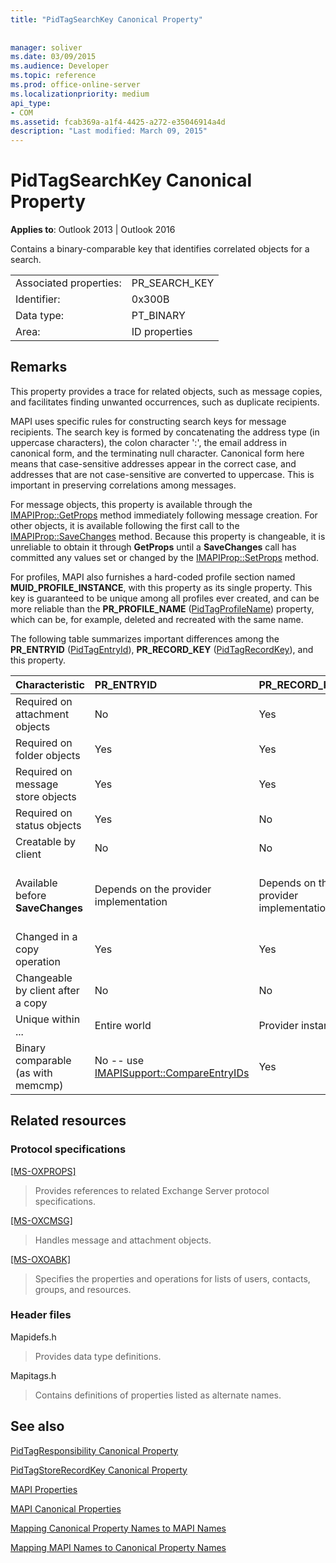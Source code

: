 ```yaml
---
title: "PidTagSearchKey Canonical Property"
 
 
manager: soliver
ms.date: 03/09/2015
ms.audience: Developer
ms.topic: reference
ms.prod: office-online-server
ms.localizationpriority: medium
api_type:
- COM
ms.assetid: fcab369a-a1f4-4425-a272-e35046914a4d
description: "Last modified: March 09, 2015"
---
```


# PidTagSearchKey Canonical Property

  
  
**Applies to**: Outlook 2013 | Outlook 2016 
  
Contains a binary-comparable key that identifies correlated objects for a search.
  
|||
|:-----|:-----|
|Associated properties:  <br/> |PR_SEARCH_KEY  <br/> |
|Identifier:  <br/> |0x300B  <br/> |
|Data type:  <br/> |PT_BINARY  <br/> |
|Area:  <br/> |ID properties  <br/> |
   
## Remarks

This property provides a trace for related objects, such as message copies, and facilitates finding unwanted occurrences, such as duplicate recipients.
  
MAPI uses specific rules for constructing search keys for message recipients. The search key is formed by concatenating the address type (in uppercase characters), the colon character ':', the email address in canonical form, and the terminating null character. Canonical form here means that case-sensitive addresses appear in the correct case, and addresses that are not case-sensitive are converted to uppercase. This is important in preserving correlations among messages.
  
For message objects, this property is available through the [IMAPIProp::GetProps](imapiprop-getprops.md) method immediately following message creation. For other objects, it is available following the first call to the [IMAPIProp::SaveChanges](imapiprop-savechanges.md) method. Because this property is changeable, it is unreliable to obtain it through **GetProps** until a **SaveChanges** call has committed any values set or changed by the [IMAPIProp::SetProps](imapiprop-setprops.md) method. 
  
For profiles, MAPI also furnishes a hard-coded profile section named **MUID_PROFILE_INSTANCE**, with this property as its single property. This key is guaranteed to be unique among all profiles ever created, and can be more reliable than the **PR_PROFILE_NAME** ([PidTagProfileName](pidtagprofilename-canonical-property.md)) property, which can be, for example, deleted and recreated with the same name.
  
The following table summarizes important differences among the **PR_ENTRYID** ([PidTagEntryId](pidtagentryid-canonical-property.md)), **PR_RECORD_KEY** ([PidTagRecordKey](pidtagrecordkey-canonical-property.md)), and this property.
  
|**Characteristic**|****PR_ENTRYID****|****PR_RECORD_KEY****|****PR_SEARCH_KEY****|
|:-----|:-----|:-----|:-----|
|Required on attachment objects  <br/> |No  <br/> |Yes  <br/> |No  <br/> |
|Required on folder objects  <br/> |Yes  <br/> |Yes  <br/> |No  <br/> |
|Required on message store objects  <br/> |Yes  <br/> |Yes  <br/> |No  <br/> |
|Required on status objects  <br/> |Yes  <br/> |No  <br/> |No  <br/> |
|Creatable by client  <br/> |No  <br/> |No  <br/> |Yes  <br/> |
|Available before **SaveChanges** <br/> |Depends on the provider implementation  <br/> |Depends on the provider implementation  <br/> |For messages, Yes. For others, It depends on the provider implementation.  <br/> |
|Changed in a copy operation  <br/> |Yes  <br/> |Yes  <br/> |No  <br/> |
|Changeable by client after a copy  <br/> |No  <br/> |No  <br/> |Yes  <br/> |
|Unique within ...  <br/> |Entire world  <br/> |Provider instance  <br/> |Entire world  <br/> |
|Binary comparable (as with memcmp)  <br/> |No -- use [IMAPISupport::CompareEntryIDs](imapisupport-compareentryids.md) <br/> |Yes  <br/> |Yes  <br/> |
   
## Related resources

### Protocol specifications

[[MS-OXPROPS]](https://msdn.microsoft.com/library/f6ab1613-aefe-447d-a49c-18217230b148%28Office.15%29.aspx)
  
> Provides references to related Exchange Server protocol specifications.
    
[[MS-OXCMSG]](https://msdn.microsoft.com/library/7fd7ec40-deec-4c06-9493-1bc06b349682%28Office.15%29.aspx)
  
> Handles message and attachment objects.
    
[[MS-OXOABK]](https://msdn.microsoft.com/library/f4cf9b4c-9232-4506-9e71-2270de217614%28Office.15%29.aspx)
  
> Specifies the properties and operations for lists of users, contacts, groups, and resources.
    
### Header files

Mapidefs.h
  
> Provides data type definitions.
    
Mapitags.h
  
> Contains definitions of properties listed as alternate names.
    
## See also



[PidTagResponsibility Canonical Property](pidtagresponsibility-canonical-property.md)
  
[PidTagStoreRecordKey Canonical Property](pidtagstorerecordkey-canonical-property.md)


[MAPI Properties](mapi-properties.md)
  
[MAPI Canonical Properties](mapi-canonical-properties.md)
  
[Mapping Canonical Property Names to MAPI Names](mapping-canonical-property-names-to-mapi-names.md)
  
[Mapping MAPI Names to Canonical Property Names](mapping-mapi-names-to-canonical-property-names.md)

